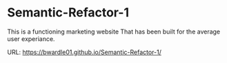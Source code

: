 # Semantic-Refactor-1
This is a functioning marketing website That has been built for the average user experiance. 

URL: https://bwardle01.github.io/Semantic-Refactor-1/


